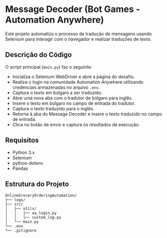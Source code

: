 # Message Decoder (Bot Games - Automation Anywhere)

Este projeto automatiza o processo de tradução de mensagens usando Selenium para interagir com o navegador e realizar traduções de texto.

## Descrição do Código

O script principal (`main.py`) faz o seguinte:
- Inicializa o Selenium WebDriver e abre a página do desafio.
- Realiza o login na comunidade Automation Anywhere utilizando credenciais armazenadas no arquivo `.env`.
- Captura o texto em búlgaro a ser traduzido.
- Abre uma nova aba com o tradutor de búlgaro para inglês.
- Insere o texto em búlgaro no campo de entrada do tradutor.
- Captura o texto traduzido para o inglês.
- Retorna à aba do Message Decoder e insere o texto traduzido no campo de entrada.
- Clica no botão de envio e captura os resultados da execução.

## Requisitos

- Python 3.x
- Selenium
- python-dotenv
- Pandas

## Estrutura do Projeto

```
OnlineGroceryOrderingAutomation/
├── logs/
├── src/
│   ├── utils/
│   │   ├── aa_login.py
│   │   ├── custom_log.py
│   └── main.py
└── .env
└── .gitignore
```
